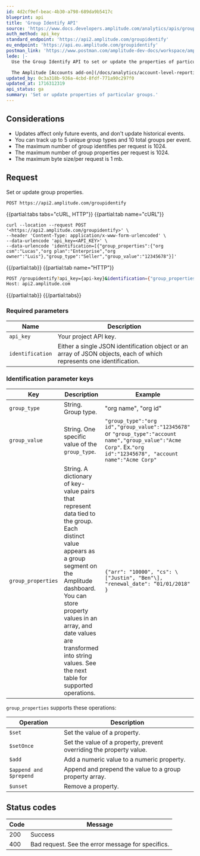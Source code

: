 ```yaml
---
id: 4d2cf9ef-beac-4b30-a798-689da9b5417c
blueprint: api
title: 'Group Identify API'
source: 'https://www.docs.developers.amplitude.com/analytics/apis/group-identify-api/'
auth_method: api_key
standard_endpoint: 'https://api2.amplitude.com/groupidentify'
eu_endpoint: 'https://api.eu.amplitude.com/groupidentify'
postman_link: 'https://www.postman.com/amplitude-dev-docs/workspace/amplitude-developers/folder/20044411-2ed076b0-6456-4c16-8b85-a675d9f156df?action=share&source=copy-link&creator=29131806&ctx=documentation'
lede: |-
  Use the Group Identify API to set or update the properties of particular groups.

  The Amplitude [Accounts add-on](/docs/analytics/account-level-reporting) makes analytical functionality available at the group level. A group is an object that a set of users might belong to, like a company of customers, team of users, or a playlist with listeners. Groups can help you understand how accounts interact with your product, instead of how individual users interact.
updated_by: 0c3a318b-936a-4cbd-8fdf-771a90c297f0
updated_at: 1716312319
api_status: ga
summary: 'Set or update properties of particular groups.'
---
```

## Considerations

- Updates affect only future events, and don't update historical events.
- You can track up to 5 unique group types and 10 total groups per event.
- The maximum number of group identifies per request is 1024.
- The maximum number of group properties per request is 1024.
- The maximum byte size/per request is 1 mb.

## Request

Set or update group properties.

`POST https://api2.amplitude.com/groupidentify`

{{partial:tabs tabs="cURL, HTTP"}}
{{partial:tab name="cURL"}}
```curl
curl --location --request POST '<https://api2.amplitude.com/groupidentify>' \
--header 'Content-Type: application/x-www-form-urlencoded' \
--data-urlencode 'api_key=<API_KEY>' \
--data-urlencode 'identification=[{"group_properties":{"org csm":"Lucas","org plan":"Enterprise","org owner":"Luis"},"group_type":"Seller","group_value":"12345678"}]'
```
{{/partial:tab}}
{{partial:tab name="HTTP"}}
```bash
POST /groupidentify?api_key={api-key}&identification={"group_properties":{"org_csm":"Lucas","org_plan":"Enterprise","org_owner":"Luis"},"group_type":"org_id","group_value":"12345678"} HTTP/1.1
Host: api2.amplitude.com
```
{{/partial:tab}}
{{/partial:tabs}}

### Required parameters


|<div class="big-column">Name</div>|Description|
|---|----|
|`api_key`|Your project API key.|
|`identification`|Either a single JSON identification object or an array of JSON objects, each of which represents one identification. |

### Identification parameter keys

| <div class="big-column">Key</div>  | Description | Example |
| ---  | --- | --- |
| `group_type` | String. Group type. | "org name", "org id" |
| `group_value` |String. One specific value of the `group_type`.  <br> | `"group_type":"org id","group_value":"12345678"` or `"group_type":"account name","group_value":"Acme Corp"`. Ex.`"org id":"12345678", "account name":"Acme Corp"` 
| `group_properties` |String. A dictionary of key-value pairs that represent data tied to the group. Each distinct value appears as a group segment on the Amplitude dashboard.  <br> You can store property values in an array, and date values are transformed into string values. See the next table for supported operations. | `{"arr": "10000", "cs": \["Justin", "Ben"\], "renewal_date": “01/01/2018" }` |

`group_properties` supports these operations:

| <div class="big-column">Operation</div> | Description |
| --- | --- |
| `$set` | Set the value of a property. |
| `$setOnce` | Set the value of a property, prevent overriding the property value. |
| `$add` | Add a numeric value to a numeric property. |
| `$append and $prepend` | Append and prepend the value to a group property array. |
| `$unset` | Remove a property. |

## Status codes

|Code|Message|
|----|---------|
|200|Success|
|400|Bad request. See the error message for specifics.|